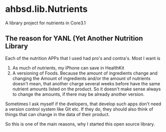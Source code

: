 # ahbsd.lib.Nutrients
A library project for nutrients in Core3.1

## The reason for YANL (Yet Another Nutrition Library
Each of the nutrition APPs that I used had pro's and contra's. Most I want is

1. As much of nutrients, my iPhone can save in HealthKit
2. A versioning of Foods. Because the amount of ingredients change and changing 
the Amount of ingredients and/or the amount of nutrients doesn't mean, that another 
charge several weeks before have the same nutrient amounts listed on the product.
So it doesn't make sense always to change the amounts, if there may be already another 
version.

Sometimes I ask myself if the dvelopers, that develop such apps don't need a version
control system like Git etc. If they do, they should also think of things that can
change in the data of their product.

So this is one of the main reasons, why I started this open source library.

